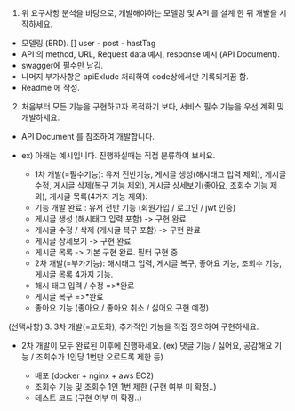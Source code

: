 1. 위 요구사항 분석을 바탕으로, 개발해야하는 모델링 및 API 를 설계 한 뒤 개발을 시작하세요.

- 모델링 (ERD).
  [] user - post - hastTag
- API 의 method, URL, Request data 예시, response 예시 (API Document).
- swagger에 필수만 남김.
- 나머지 부가사항은 apiExlude 처리하여 code상에서만 기록되게끔 함.
- Readme 에 작성.

2. 처음부터 모든 기능을 구현하고자 목적하기 보다, 서비스 필수 기능을 우선 계획 및 개발하세요.

- API Document 를 참조하여 개발합니다.
- ex) 아래는 예시입니다. 진행하실때는 직접 분류하여 보세요.

  - 1차 개발(=필수기능): 유저 전반기능, 게시글 생성(해시태그 입력 제외), 게시글 수정, 게시글 삭제(복구 기능 제외), 게시글 상세보기(좋아요, 조회수 기능 제외), 게시글 목록(4가지 기능 제외).

  * 기능 개발 완료 : 유저 전반 기능 (회원가입 / 로그인 / jwt 인증)
  * 게시글 생성 (해시태그 입력 포함) -> 구현 완료
  * 게시글 수정 / 삭제 (게시글 복구 포함) -> 구현 완료
  * 게시글 상세보기 -> 구현 완료 
  * 게시글 목록 -> 기본 구현 완료. 필터 구현 중

  - 2차 개발(=부가기능): 해시태그 입력, 게시글 복구, 좋아요 기능, 조회수 기능, 게시글 목록 4가지 기능.

  * 해시 태그 입력 / 수정 =>\*완료
  * 게시글 복구  =>\*완료
  * 좋아요 기능 (좋아요 / 좋아요 취소 / 싫어요 구현 예정)

(선택사항) 3. 3차 개발(=고도화), 추가적인 기능을 직접 정의하여 구현하세요.

- 2차 개발이 모두 완료된 이후에 진행하세요.
  (ex) 댓글 기능 / 싫어요, 공감해요 기능 / 조회수가 1인당 1번만 오르도록 제한 등)

  - 배포 (docker + nginx + aws EC2)
  - 조회수 기능 및 조회수 1인 1번 제한 (구현 여부 미 확정..)
  - 테스트 코드 (구현 여부 미 확정..)

